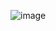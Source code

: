 ![image](https://user-images.githubusercontent.com/129334043/234088172-e2a12088-7012-46c6-9447-361e948ebe62.png)
